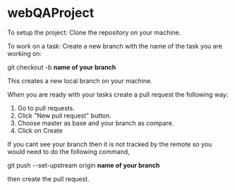 # webQAProject 

To setup the project: 
Clone the repository on your machine.

To work on a task: 
Create a new branch with the name of the task you are working on: 

git checkout -b __name of your branch__ 

This creates a new local branch on your machine. 

When you are ready with your tasks create a pull request the following way: 

1. Go to pull requests.
2. Click "New pull request" button.
3. Choose master as base and your branch as compare. 
4. Click on Create 

If you cant see your branch then it is not tracked by the remote so you would need to do the following command,

git push --set-upstream origin __name of your branch__

then create the pull request.
